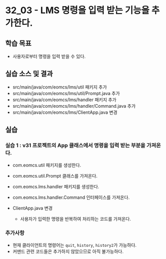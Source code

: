 # 32_03 - LMS 명령을 입력 받는 기능을 추가한다.

## 학습 목표

- 사용자로부터 명령을 입력 받을 수 있다.

## 실습 소스 및 결과

- src/main/java/com/eomcs/lms/util 패키지 추가
- src/main/java/com/eomcs/lms/util/Prompt.java 추가
- src/main/java/com/eomcs/lms/handler 패키지 추가
- src/main/java/com/eomcs/lms/handler/Command.java 추가
- src/main/java/com/eomcs/lms/ClientApp.java 변경

## 실습

### 실습 1 : v31 프로젝트의 App 클래스에서 명령을 입력 받는 부분을 가져온다.

- com.eomcs.util 패키지를 생성한다.
- com.eomcs.util.Prompt 클래스를 가져온다.

- com.eomcs.lms.handler 패키지를 생성한다.
- com.eomcs.lms.handler.Command 인터페이스를 가져온다.

- ClientApp.java 변경
  - 사용자가 입력한 명령을 반복하여 처리하는 코드를 가져온다.

### 추가사항
- 현재 클라이언트의 명령어는 `quit`, `history`, `history2`가 가능하다.
- 커맨드 관련 코드들은 추가하지 않았으므로 아직 불가능하다.